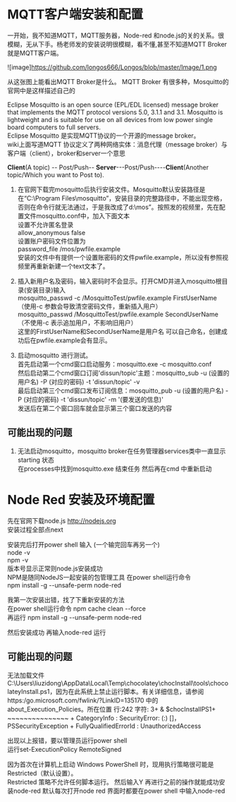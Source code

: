 # MQTT客户端安装和配置
一开始，我不知道MQTT，MQTT服务器，Node-red 和node.js的关的关系。很模糊，无从下手。杨老师发的安装说明很模糊，看不懂,甚至不知道MQTT Broker就是MQTT客户端。

![image]https://github.com/longos666/Longos/blob/master/Image/1.png

从这张图上能看出MQTT Broker是什么。
MQTT Broker 有很多种，Mosquitto的官网中是这样描述自己的

Eclipse Mosquitto is an open source (EPL/EDL licensed) message broker that implements the MQTT protocol versions 5.0, 3.1.1 and 3.1. Mosquitto is lightweight and is suitable for use on all devices from low power single board computers to full servers.   
Eclipse Mosquitto 是实现MQTT协议的一个开源的message broker。  
wiki上面写道MQTT 协议定义了两种网络实体：消息代理（message broker）与客户端（client），broker和server一个意思



**Client**(A topic) -- Post/Push--  **Server**---Post/Push----**Client**(Another topic/Which you want to Post to).


1.  在官网下载完mosquitto后执行安装文件。Mosquitto默认安装路径是在“C:\Program Files\mosquitto”，安装目录的完整路径中，不能出现空格，否则在命令行就无法通过，于是我改成了d:\mos”。按照发的视频里，先在配置文件mosquitto.conf中，加入下面文本  
设置不允许匿名登录  
allow_anonymous false  
设置账户密码文件位置为  
password_file /mos/pwfile.example  
安装的文件中有提供一个设置账密码的文件pwfile.example，所以没有参照视频里再重新新建一个text文本了。

2.  插入新用户名及密码，输入密码时不会显示。打开CMD并进入mosquitto根目录(安装目录)输入  
mosquitto_passwd -c /MosquittoTest/pwfile.example FirstUserName （使用-c 参数会导致清空密码文件，重新插入用户）  
mosquitto_passwd /MosquittoTest/pwfile.example SecondUserName （不使用-c 表示追加用户，不影响旧用户）  
这里的FirstUserName和SecondUserName是用户名 可以自己命名，创建成功后在pwfile.example会有显示。

3.  启动mosquitto 进行测试。    
首先启动第一个cmd窗口启动服务：mosquitto.exe -c mosquitto.conf  
然后启动第二个cmd窗口订阅'dissun/topic'主题：mosquitto_sub -u (设置的用户名) -P (对应的密码) -t 'dissun/topic' -v  
最后启动第三个cmd窗口发布订阅信息：mosquitto_pub -u  (设置的用户名)  -P (对应的密码) -t 'dissun/topic' -m '(要发送的信息)'  
发送后在第二个窗口回车就会显示第三个窗口发送的内容


## 可能出现的问题

1. 无法启动mosquitto，mosquitto broker在任务管理器services类中一直显示starting 状态   
 在processes中找到mosquitto.exe 结束任务 然后再在cmd 中重新启动
 
 # Node Red 安装及环境配置
 
 先在官网下载node.js http://nodejs.org  
 安装过程全部点next  
 
 安装完后打开power shell 输入 (一个输完回车再另一个)  
 node -v  
 npm  -v  
 版本号显示正常则node.js安装成功  
 NPM是随同NodeJS一起安装的包管理工具
 在power shell运行命令  
 npm install -g --unsafe-perm node-red
 
 我第一次安装出错，找了下重新安装的方法   
 在power shell运行命令  npm cache clean --force  
 再运行 npm install -g --unsafe-perm node-red
 
 然后安装成功
 再输入node-red 运行
 
 ## 可能出现的问题
 
无法加载文件 C:\Users\liuzidong\AppData\Local\Temp\chocolatey\chocInstall\tools\chocolateyInstall.ps1，因为在此系统上禁止运行脚本。有关详细信息，请参阅 https:/go.microsoft.com/fwlink/?LinkID=135170 中的 about_Execution_Policies。所在位置 行:242 字符: 3+ & $chocInstallPS1+   ~~~~~~~~~~~~~~~    + CategoryInfo          : SecurityError: (:) []，PSSecurityException    + FullyQualifiedErrorId : UnauthorizedAccess

出现以上报错，要以管理员运行power shell   
运行set-ExecutionPolicy RemoteSigned

因为首次在计算机上启动 Windows PowerShell 时，现用执行策略很可能是 Restricted（默认设置）。    
Restricted 策略不允许任何脚本运行。
然后输入Y 再进行之前的操作就能成功安装node-red
默认每次打开node red 界面时都要在power shell 中输入node-red 
